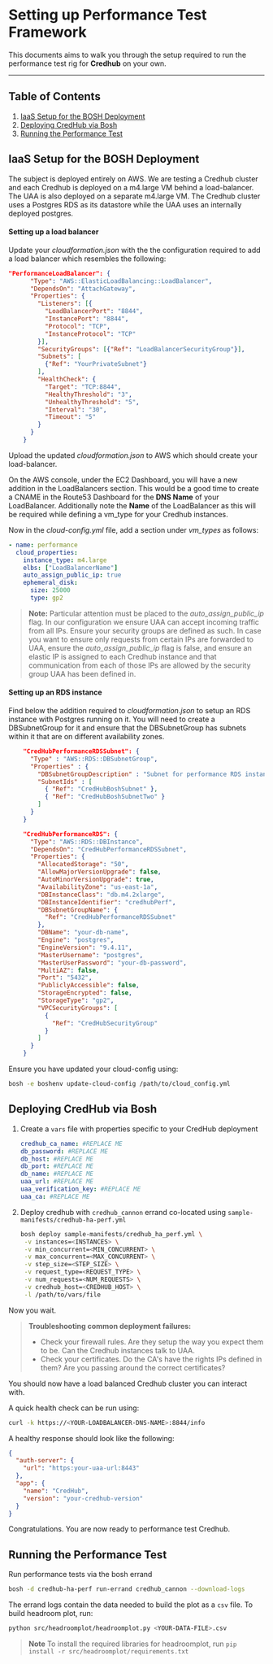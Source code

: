 
Setting up Performance Test Framework
=========================

This documents aims to walk you through the setup required to run the performance test rig for **Credhub** on your own.

----------
## Table of Contents
1. [IaaS Setup for the BOSH Deployment](#iaas-setup-for-the-bosh-deployment)
1. [Deploying CredHub via Bosh](#deploying-credhub-via-bosh)
1. [Running the Performance Test](#running-the-performance-test)

## IaaS Setup for the BOSH Deployment

The subject is deployed entirely on AWS. We are testing a Credhub cluster and each Credhub is deployed on a m4.large VM behind a load-balancer. The UAA is also deployed on a separate m4.large VM. The Credhub cluster uses a Postgres RDS as its datastore while the UAA uses an internally deployed postgres.

#### Setting up a load balancer 

Update your *cloudformation.json* with the the configuration required to add a load balancer which resembles the following:

```json
"PerformanceLoadBalancer": {
      "Type": "AWS::ElasticLoadBalancing::LoadBalancer",
      "DependsOn": "AttachGateway",
      "Properties": {
        "Listeners": [{
          "LoadBalancerPort": "8844",
          "InstancePort": "8844",
          "Protocol": "TCP",
          "InstanceProtocol": "TCP"
        }],
        "SecurityGroups": [{"Ref": "LoadBalancerSecurityGroup"}],
        "Subnets": [
          {"Ref": "YourPrivateSubnet"}
        ],
        "HealthCheck": {
          "Target": "TCP:8844",
          "HealthyThreshold": "3",
          "UnhealthyThreshold": "5",
          "Interval": "30",
          "Timeout": "5"
        }
      }
    }
```

Upload the updated *cloudformation.json* to AWS which should create your load-balancer.

On the AWS console,  under the EC2 Dashboard, you will have a new addition in the LoadBalancers section. 
This would be a good time to create a CNAME in the Route53 Dashboard for the **DNS Name** of your LoadBalancer.
Additionally note the **Name** of the LoadBalancer as this will be required while defining a vm_type for your Credhub instances.

Now in the *cloud-config.yml* file, add a section under *vm_types* as follows:

```yml
- name: performance
  cloud_properties:
    instance_type: m4.large
    elbs: ["LoadBalancerName"]
    auto_assign_public_ip: true
    ephemeral_disk:
      size: 25000
      type: gp2
```

> **Note:**
Particular attention must be placed to the *auto_assign_public_ip* flag. In our configuration we ensure UAA can accept incoming traffic from all IPs. Ensure your security groups are defined as such. In case you want to ensure only requests from certain IPs are forwarded to UAA, ensure the *auto_assign_public_ip* flag is false, and ensure an elastic IP is assigned to each Credhub instance and that communication from each of those IPs are allowed by the security group UAA has been defined in.

#### Setting up an RDS instance

Find below the addition required to *cloudformation.json* to setup an RDS instance with Postgres running on it. You will need to create a DBSubnetGroup for it and ensure that the DBSubnetGroup has subnets within it that are on different availability zones. 

```json
    "CredHubPerformanceRDSSubnet": {
      "Type" : "AWS::RDS::DBSubnetGroup",
      "Properties" : {
        "DBSubnetGroupDescription" : "Subnet for performance RDS instance",
        "SubnetIds" : [
          { "Ref": "CredHubBoshSubnet" },
          { "Ref": "CredHubBoshSubnetTwo" }
        ]
      }
    }
```
```json
    "CredHubPerformanceRDS": {
      "Type": "AWS::RDS::DBInstance",
      "DependsOn": "CredHubPerformanceRDSSubnet",
      "Properties": {
        "AllocatedStorage": "50",
        "AllowMajorVersionUpgrade": false,
        "AutoMinorVersionUpgrade": true,
        "AvailabilityZone": "us-east-1a",
        "DBInstanceClass": "db.m4.2xlarge",
        "DBInstanceIdentifier": "credhubPerf",
        "DBSubnetGroupName": {
          "Ref": "CredHubPerformanceRDSSubnet"
        },
        "DBName": "your-db-name",
        "Engine": "postgres",
        "EngineVersion": "9.4.11",
        "MasterUsername": "postgres",
        "MasterUserPassword": "your-db-password",
        "MultiAZ": false,
        "Port": "5432",
        "PubliclyAccessible": false,
        "StorageEncrypted": false,
        "StorageType": "gp2",
        "VPCSecurityGroups": [
          {
            "Ref": "CredHubSecurityGroup"
          }
        ]
      }
    }

```

Ensure you have updated your cloud-config using:
```bash
bosh -e boshenv update-cloud-config /path/to/cloud_config.yml
``` 

## Deploying CredHub via Bosh

1. Create a `vars` file with properties specific to your CredHub deployment
   ```yml
   credhub_ca_name: #REPLACE ME
   db_password: #REPLACE ME
   db_host: #REPLACE ME
   db_port: #REPLACE ME
   db_name: #REPLACE ME
   uaa_url: #REPLACE ME
   uaa_verification_key: #REPLACE ME
   uaa_ca: #REPLACE ME
   ```
1. Deploy credhub with `credhub_cannon` errand co-located using `sample-manifests/credhub-ha-perf.yml`

   ```bash
   bosh deploy sample-manifests/credhub_ha_perf.yml \
    -v instances=<INSTANCES> \
    -v min_concurrent=<MIN_CONCURRENT> \
    -v max_concurrent=<MAX_CONCURRENT> \
    -v step_size=<STEP_SIZE> \
    -v request_type=<REQUEST_TYPE> \
    -v num_requests=<NUM_REQUESTS> \
    -v credhub_host=<CREDHUB_HOST> \
    -l /path/to/vars/file
   ```

Now you wait.

> **Troubleshooting common deployment failures:**
> - Check your firewall rules. Are  they setup the way you expect them to be. Can the Credhub instances talk to UAA.
> - Check your certificates. Do the CA's have the rights IPs defined in them? Are you passing around the correct certificates?

You should now have a load balanced Credhub cluster you can interact with.

A quick health check can be run using:
```bash
curl -k https://<YOUR-LOADBALANCER-DNS-NAME>:8844/info
``` 

A healthy response should look like the following:

```json
{
  "auth-server": {
    "url": "https:your-uaa-url:8443"
  },
  "app": {
    "name": "CredHub",
    "version": "your-credhub-version"
  }
}
```

Congratulations. You are now ready to performance test Credhub.

## Running the Performance Test

Run performance tests via the bosh errand

```bash
bosh -d credhub-ha-perf run-errand credhub_cannon --download-logs
```

The errand logs contain the data needed to build the plot as a `csv` file. To build headroom plot, run:
 
```bash
python src/headroomplot/headroomplot.py <YOUR-DATA-FILE>.csv
```
> **Note**
> To install the required libraries for headroomplot, run `pip install -r src/headroomplot/requirements.txt`
